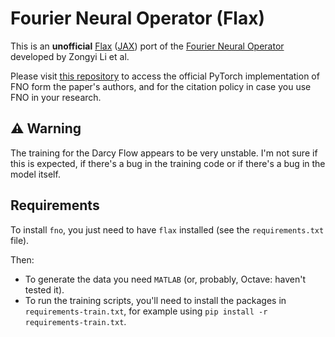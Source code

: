 # Fourier Neural Operator (Flax)

This is an **unofficial** [Flax]() ([JAX]()) port of the [Fourier Neural Operator](https://arxiv.org/abs/2010.08895) developed by Zongyi Li et al.

Please visit [this repository](https://github.com/zongyi-li/fourier_neural_operator) to access the official PyTorch implementation of FNO form the paper's authors, and for the citation policy in case you use FNO in your research.

## ⚠️ Warning

The training for the Darcy Flow appears to be very unstable. I'm not sure if this is expected, if there's a bug in the training code or if there's a bug in the model itself.

## Requirements

To install `fno`, you just need to have `flax` installed (see the `requirements.txt` file).

Then:
- To generate the data you need `MATLAB` (or, probably, Octave: haven't tested it).
- To run the training scripts, you'll need to install the packages in `requirements-train.txt`, for example using `pip install -r requirements-train.txt`.
